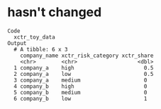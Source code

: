 # hasn't changed

    Code
      xctr_toy_data
    Output
      # A tibble: 6 x 3
        company_name xctr_risk_category xctr_share
        <chr>        <chr>                   <dbl>
      1 company_a    high                      0.5
      2 company_a    low                       0.5
      3 company_a    medium                    0  
      4 company_b    high                      0  
      5 company_b    medium                    0  
      6 company_b    low                       1  

